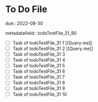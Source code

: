 # To Do File

due:: 2022-08-30

metadatafield:: todoTestFile_31_90

- [ ] Task of todoTestFile_31 1 [[Query me]]
- [ ] Task of todoTestFile_31 2 [[Query me]]
- [ ] Task of todoTestFile_31 3
- [ ] Task of todoTestFile_31 4
- [ ] Task of todoTestFile_31 5
- [ ] Task of todoTestFile_31 6
- [ ] Task of todoTestFile_31 7
- [ ] Task of todoTestFile_31 8
- [ ] Task of todoTestFile_31 9
- [ ] Task of todoTestFile_31 10